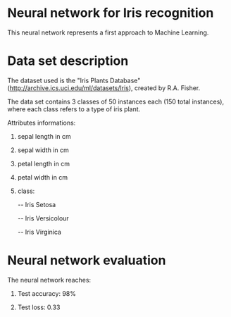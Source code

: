 # Neural network for Iris recognition

This neural network represents a first approach to Machine Learning.

# Data set description

The dataset used is the "Iris Plants Database" (http://archive.ics.uci.edu/ml/datasets/Iris), created by R.A. Fisher.

The data set contains 3 classes of 50 instances each (150 total instances), where each class refers to a type of iris plant. 

Attributes informations:
   1. sepal length in cm
   2. sepal width in cm
   3. petal length in cm
   4. petal width in cm
   5. class: 
   
      -- Iris Setosa
      
      -- Iris Versicolour
      
      -- Iris Virginica

# Neural network evaluation

The neural network reaches:

   1. Test accuracy: 98%

   2. Test loss: 0.33
